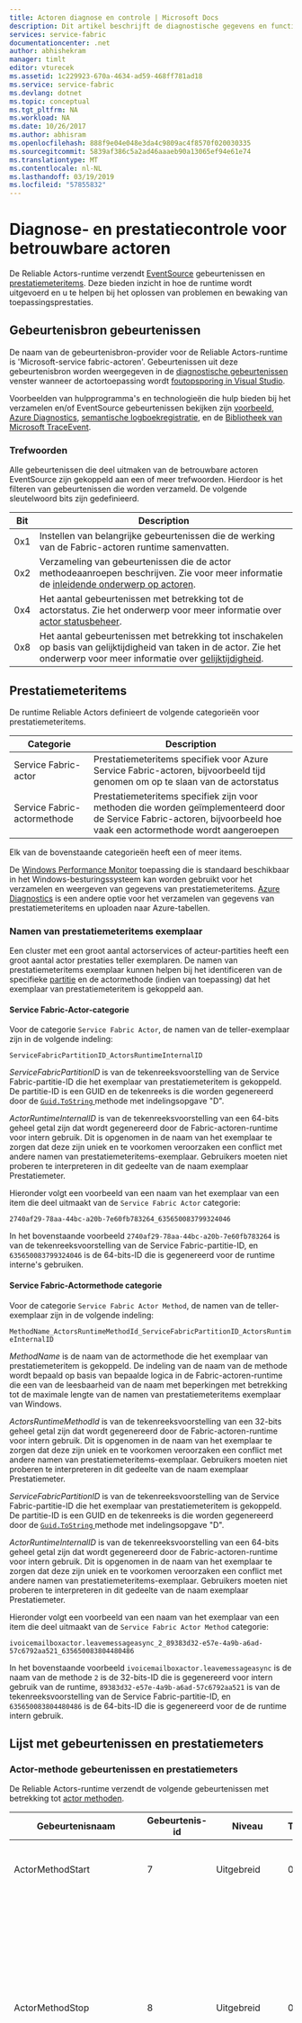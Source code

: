 ```yaml
---
title: Actoren diagnose en controle | Microsoft Docs
description: Dit artikel beschrijft de diagnostische gegevens en functies in de runtime Service Fabric Reliable Actors, met inbegrip van de gebeurtenissen en prestatiemeteritems die zijn gegenereerd door deze bewaking van de prestaties.
services: service-fabric
documentationcenter: .net
author: abhishekram
manager: timlt
editor: vturecek
ms.assetid: 1c229923-670a-4634-ad59-468ff781ad18
ms.service: service-fabric
ms.devlang: dotnet
ms.topic: conceptual
ms.tgt_pltfrm: NA
ms.workload: NA
ms.date: 10/26/2017
ms.author: abhisram
ms.openlocfilehash: 888f9e04e048e3da4c9809ac4f8570f020030335
ms.sourcegitcommit: 5839af386c5a2ad46aaaeb90a13065ef94e61e74
ms.translationtype: MT
ms.contentlocale: nl-NL
ms.lasthandoff: 03/19/2019
ms.locfileid: "57855832"
---
```

# <a name="diagnostics-and-performance-monitoring-for-reliable-actors"></a>Diagnose- en prestatiecontrole voor betrouwbare actoren
De Reliable Actors-runtime verzendt [EventSource](https://msdn.microsoft.com/library/system.diagnostics.tracing.eventsource.aspx) gebeurtenissen en [prestatiemeteritems](https://msdn.microsoft.com/library/system.diagnostics.performancecounter.aspx). Deze bieden inzicht in hoe de runtime wordt uitgevoerd en u te helpen bij het oplossen van problemen en bewaking van toepassingsprestaties.

## <a name="eventsource-events"></a>Gebeurtenisbron gebeurtenissen
De naam van de gebeurtenisbron-provider voor de Reliable Actors-runtime is 'Microsoft-service fabric-actoren'. Gebeurtenissen uit deze gebeurtenisbron worden weergegeven in de [diagnostische gebeurtenissen](service-fabric-diagnostics-how-to-monitor-and-diagnose-services-locally.md#view-service-fabric-system-events-in-visual-studio) venster wanneer de actortoepassing wordt [foutopsporing in Visual Studio](service-fabric-debugging-your-application.md).

Voorbeelden van hulpprogramma's en technologieën die hulp bieden bij het verzamelen en/of EventSource gebeurtenissen bekijken zijn [voorbeeld](https://www.microsoft.com/download/details.aspx?id=28567), [Azure Diagnostics](../cloud-services/cloud-services-dotnet-diagnostics.md), [semantische logboekregistratie](https://msdn.microsoft.com/library/dn774980.aspx), en de [ Bibliotheek van Microsoft TraceEvent](https://www.nuget.org/packages/Microsoft.Diagnostics.Tracing.TraceEvent).

### <a name="keywords"></a>Trefwoorden
Alle gebeurtenissen die deel uitmaken van de betrouwbare actoren EventSource zijn gekoppeld aan een of meer trefwoorden. Hierdoor is het filteren van gebeurtenissen die worden verzameld. De volgende sleutelwoord bits zijn gedefinieerd.

| Bit | Description |
| --- | --- |
| 0x1 |Instellen van belangrijke gebeurtenissen die de werking van de Fabric-actoren runtime samenvatten. |
| 0x2 |Verzameling van gebeurtenissen die de actor methodeaanroepen beschrijven. Zie voor meer informatie de [inleidende onderwerp op actoren](service-fabric-reliable-actors-introduction.md). |
| 0x4 |Het aantal gebeurtenissen met betrekking tot de actorstatus. Zie het onderwerp voor meer informatie over [actor statusbeheer](service-fabric-reliable-actors-state-management.md). |
| 0x8 |Het aantal gebeurtenissen met betrekking tot inschakelen op basis van gelijktijdigheid van taken in de actor. Zie het onderwerp voor meer informatie over [gelijktijdigheid](service-fabric-reliable-actors-introduction.md#concurrency). |

## <a name="performance-counters"></a>Prestatiemeteritems
De runtime Reliable Actors definieert de volgende categorieën voor prestatiemeteritems.

| Categorie | Description |
| --- | --- |
| Service Fabric-actor |Prestatiemeteritems specifiek voor Azure Service Fabric-actoren, bijvoorbeeld tijd genomen om op te slaan van de actorstatus |
| Service Fabric-actormethode |Prestatiemeteritems specifiek zijn voor methoden die worden geïmplementeerd door de Service Fabric-actoren, bijvoorbeeld hoe vaak een actormethode wordt aangeroepen |

Elk van de bovenstaande categorieën heeft een of meer items.

De [Windows Performance Monitor](https://technet.microsoft.com/library/cc749249.aspx) toepassing die is standaard beschikbaar in het Windows-besturingssysteem kan worden gebruikt voor het verzamelen en weergeven van gegevens van prestatiemeteritems. [Azure Diagnostics](../cloud-services/cloud-services-dotnet-diagnostics.md) is een andere optie voor het verzamelen van gegevens van prestatiemeteritems en uploaden naar Azure-tabellen.

### <a name="performance-counter-instance-names"></a>Namen van prestatiemeteritems exemplaar
Een cluster met een groot aantal actorservices of acteur-partities heeft een groot aantal actor prestaties teller exemplaren. De namen van prestatiemeteritems exemplaar kunnen helpen bij het identificeren van de specifieke [partitie](service-fabric-reliable-actors-platform.md#service-fabric-partition-concepts-for-actors) en de actormethode (indien van toepassing) dat het exemplaar van prestatiemeteritem is gekoppeld aan.

#### <a name="service-fabric-actor-category"></a>Service Fabric-Actor-categorie
Voor de categorie `Service Fabric Actor`, de namen van de teller-exemplaar zijn in de volgende indeling:

`ServiceFabricPartitionID_ActorsRuntimeInternalID`

*ServiceFabricPartitionID* is van de tekenreeksvoorstelling van de Service Fabric-partitie-ID die het exemplaar van prestatiemeteritem is gekoppeld. De partitie-ID is een GUID en de tekenreeks is die worden gegenereerd door de [ `Guid.ToString` ](https://msdn.microsoft.com/library/97af8hh4.aspx) methode met indelingsopgave "D".

*ActorRuntimeInternalID* is van de tekenreeksvoorstelling van een 64-bits geheel getal zijn dat wordt gegenereerd door de Fabric-actoren-runtime voor intern gebruik. Dit is opgenomen in de naam van het exemplaar te zorgen dat deze zijn uniek en te voorkomen veroorzaken een conflict met andere namen van prestatiemeteritems-exemplaar. Gebruikers moeten niet proberen te interpreteren in dit gedeelte van de naam exemplaar Prestatiemeter.

Hieronder volgt een voorbeeld van een naam van het exemplaar van een item die deel uitmaakt van de `Service Fabric Actor` categorie:

`2740af29-78aa-44bc-a20b-7e60fb783264_635650083799324046`

In het bovenstaande voorbeeld `2740af29-78aa-44bc-a20b-7e60fb783264` is van de tekenreeksvoorstelling van de Service Fabric-partitie-ID, en `635650083799324046` is de 64-bits-ID die is gegenereerd voor de runtime interne's gebruiken.

#### <a name="service-fabric-actor-method-category"></a>Service Fabric-Actormethode categorie
Voor de categorie `Service Fabric Actor Method`, de namen van de teller-exemplaar zijn in de volgende indeling:

`MethodName_ActorsRuntimeMethodId_ServiceFabricPartitionID_ActorsRuntimeInternalID`

*MethodName* is de naam van de actormethode die het exemplaar van prestatiemeteritem is gekoppeld. De indeling van de naam van de methode wordt bepaald op basis van bepaalde logica in de Fabric-actoren-runtime die een van de leesbaarheid van de naam met beperkingen met betrekking tot de maximale lengte van de namen van prestatiemeteritems exemplaar van Windows.

*ActorsRuntimeMethodId* is van de tekenreeksvoorstelling van een 32-bits geheel getal zijn dat wordt gegenereerd door de Fabric-actoren-runtime voor intern gebruik. Dit is opgenomen in de naam van het exemplaar te zorgen dat deze zijn uniek en te voorkomen veroorzaken een conflict met andere namen van prestatiemeteritems-exemplaar. Gebruikers moeten niet proberen te interpreteren in dit gedeelte van de naam exemplaar Prestatiemeter.

*ServiceFabricPartitionID* is van de tekenreeksvoorstelling van de Service Fabric-partitie-ID die het exemplaar van prestatiemeteritem is gekoppeld. De partitie-ID is een GUID en de tekenreeks is die worden gegenereerd door de [ `Guid.ToString` ](https://msdn.microsoft.com/library/97af8hh4.aspx) methode met indelingsopgave "D".

*ActorRuntimeInternalID* is van de tekenreeksvoorstelling van een 64-bits geheel getal zijn dat wordt gegenereerd door de Fabric-actoren-runtime voor intern gebruik. Dit is opgenomen in de naam van het exemplaar te zorgen dat deze zijn uniek en te voorkomen veroorzaken een conflict met andere namen van prestatiemeteritems-exemplaar. Gebruikers moeten niet proberen te interpreteren in dit gedeelte van de naam exemplaar Prestatiemeter.

Hieronder volgt een voorbeeld van een naam van het exemplaar van een item die deel uitmaakt van de `Service Fabric Actor Method` categorie:

`ivoicemailboxactor.leavemessageasync_2_89383d32-e57e-4a9b-a6ad-57c6792aa521_635650083804480486`

In het bovenstaande voorbeeld `ivoicemailboxactor.leavemessageasync` is de naam van de methode `2` is de 32-bits-ID die is gegenereerd voor intern gebruik van de runtime, `89383d32-e57e-4a9b-a6ad-57c6792aa521` is van de tekenreeksvoorstelling van de Service Fabric-partitie-ID, en `635650083804480486` is de 64-bits-ID die is gegenereerd voor de de runtime intern gebruik.

## <a name="list-of-events-and-performance-counters"></a>Lijst met gebeurtenissen en prestatiemeters
### <a name="actor-method-events-and-performance-counters"></a>Actor-methode gebeurtenissen en prestatiemeters
De Reliable Actors-runtime verzendt de volgende gebeurtenissen met betrekking tot [actor methoden](service-fabric-reliable-actors-introduction.md).

| Gebeurtenisnaam | Gebeurtenis-id | Niveau | Trefwoord | Description |
| --- | --- | --- | --- | --- |
| ActorMethodStart |7 |Uitgebreid |0x2 |Actoren runtime is bijna een actormethode aanroepen. |
| ActorMethodStop |8 |Uitgebreid |0x2 |Uitvoering van een actormethode is voltooid. Dat wil zeggen, de asynchrone aanroep van de runtime voor de actormethode heeft geretourneerd en de taak die wordt geretourneerd door de actormethode is voltooid. |
| ActorMethodThrewException |9 |Waarschuwing |0x3 |Er is een uitzondering opgetreden tijdens het uitvoeren van een actormethode van tijdens asynchrone aanroep naar de actormethode van de runtime of tijdens het uitvoeren van de taak die wordt geretourneerd door de actormethode. Deze gebeurtenis geeft aan dat een soort fout in de actor-code die onderzoek nodig heeft. |

De runtime Reliable Actors publiceert de volgende prestatiemeteritems met betrekking tot de uitvoering van de actor-methoden.

| Categorienaam | Naam van het prestatiemeteritem | Description |
| --- | --- | --- |
| Service Fabric-actormethode |Aanroepen/sec |Aantal keren dat de actorservicemethode wordt aangeroepen per seconde |
| Service Fabric-actormethode |Gemiddeld aantal milliseconden per aanroep |Gebruikte tijd in milliseconden voor het uitvoeren van de actorservicemethode |
| Service Fabric-actormethode |Aantal opgetreden uitzonderingen/sec |Aantal keren dat de actorservicemethode een uitzondering per seconde is opgetreden |

### <a name="concurrency-events-and-performance-counters"></a>Gelijktijdigheid van taken, gebeurtenissen en prestatiemeters
De Reliable Actors-runtime verzendt de volgende gebeurtenissen met betrekking tot [gelijktijdigheid](service-fabric-reliable-actors-introduction.md#concurrency).

| Gebeurtenisnaam | Gebeurtenis-id | Niveau | Trefwoord | Description |
| --- | --- | --- | --- | --- |
| ActorMethodCallsWaitingForLock |12 |Uitgebreid |0x8 |Deze gebeurtenis is geschreven aan het begin van elke nieuwe inschakelen in een actor. Het bevat het aantal in behandeling zijnde actoraanroepen die wachten op het verkrijgen van de per-actorvergrendeling die schakelt op basis van gelijktijdigheid afdwingt. |

De runtime Reliable Actors publiceert de volgende prestatiemeteritems die betrekking hebben op de gelijktijdigheid van taken.

| Categorienaam | Naam van het prestatiemeteritem | Description |
| --- | --- | --- |
| Service Fabric-actor |Aantal actoraanroepen die wachten op een actorvergrendeling |Aantal in behandeling zijnde actoraanroepen die wachten op het verkrijgen van de per-actorvergrendeling die inschakelen op basis van gelijktijdigheid afdwingt |
| Service Fabric-actor |Gemiddeld aantal milliseconden wachttijd per vergrendeling |Gebruikte tijd (in milliseconden) voor het verkrijgen van de per-actorvergrendeling die inschakelen op basis van gelijktijdigheid afdwingt |
| Service Fabric-actor |Gemiddeld aantal milliseconden actorvergrendeling vastgehouden |Tijd (in milliseconden) waarvoor de afzonderlijke actorvergrendeling wordt vastgehouden |

### <a name="actor-state-management-events-and-performance-counters"></a>Actor-staat management gebeurtenissen en prestatiemeters
De Reliable Actors-runtime verzendt de volgende gebeurtenissen met betrekking tot [actor statusbeheer](service-fabric-reliable-actors-state-management.md).

| Gebeurtenisnaam | Gebeurtenis-id | Niveau | Trefwoord | Description |
| --- | --- | --- | --- | --- |
| ActorSaveStateStart |10 |Uitgebreid |0x4 |Actoren runtime is bijna de actorstatus opslaan. |
| ActorSaveStateStop |11 |Uitgebreid |0x4 |Actoren runtime is voltooid de actorstatus opslaan. |

De runtime Reliable Actors publiceert de volgende prestatiemeteritems met betrekking tot statusbeheer actor.

| Categorienaam | Naam van het prestatiemeteritem | Description |
| --- | --- | --- |
| Service Fabric-actor |Gemiddeld aantal milliseconden per bewerking voor het opslaan van de status |Gebruikte tijd in milliseconden voor het opslaan van de actorstatus |
| Service Fabric-actor |Gemiddeld aantal milliseconden per bewerking voor het laden van de status |Gebruikte tijd in milliseconden voor het laden van de actorstatus |

### <a name="events-related-to-actor-replicas"></a>Gebeurtenissen met betrekking tot actorreplica 's
De Reliable Actors-runtime verzendt de volgende gebeurtenissen met betrekking tot [actorreplica's](service-fabric-reliable-actors-platform.md#service-fabric-partition-concepts-for-actors).

| Gebeurtenisnaam | Gebeurtenis-id | Niveau | Trefwoord | Description |
| --- | --- | --- | --- | --- |
| ReplicaChangeRoleToPrimary |1 |Informatief |0x1 |Actor-replica gewijzigd primaire rol. Dit betekent dat de actoren voor deze partitie binnen deze replica wordt gemaakt. |
| ReplicaChangeRoleFromPrimary |2 |Informatief |0x1 |Actor-replica gewijzigd in niet-primaire rol. Dit betekent dat de actoren voor deze partitie niet meer worden gemaakt binnen deze replica. Er zijn geen nieuwe aanvragen geleverd aan actoren al binnen deze replica wordt gemaakt. De actoren wordt verwijderd nadat alle aanvragen in uitvoering zijn voltooid. |

### <a name="actor-activation-and-deactivation-events-and-performance-counters"></a>Actor-activering en deactivering gebeurtenissen en prestatiemeters
De Reliable Actors-runtime verzendt de volgende gebeurtenissen met betrekking tot [actor activering en deactivering](service-fabric-reliable-actors-lifecycle.md).

| Gebeurtenisnaam | Gebeurtenis-id | Niveau | Trefwoord | Description |
| --- | --- | --- | --- | --- |
| ActorActivated |5 |Informatief |0x1 |Een actor is geactiveerd. |
| ActorDeactivated |6 |Informatief |0x1 |Een actor is gedeactiveerd. |

De runtime Reliable Actors publiceert de volgende prestatiemeteritems die betrekking hebben op de actor-activering en deactivering.

| Categorienaam | Naam van het prestatiemeteritem | Description |
| --- | --- | --- |
| Service Fabric-actor |Gemiddeld aantal milliseconden voor OnActivateAsync |Gebruikte tijd in milliseconden voor het uitvoeren van de methode OnActivateAsync |

### <a name="actor-request-processing-performance-counters"></a>Actor-aanvraagverwerking-prestatiemeteritems
Wanneer een client een methode via een proxy actorobject roept, resulteert dit in een bericht naar de actorservice worden verzonden via het netwerk. De service het aanvraagbericht verwerkt en stuurt een antwoord terug naar de client. De runtime Reliable Actors publiceert de volgende prestatiemeteritems die betrekking hebben op de actor-aanvraagverwerking.

| Categorienaam | Naam van het prestatiemeteritem | Description |
| --- | --- | --- |
| Service Fabric-actor |Aantal openstaande aanvragen |Aantal aanvragen in de service wordt verwerkt |
| Service Fabric-actor |Gemiddeld aantal milliseconden per aanvraag |Gebruikte tijd (in milliseconden) door de service om een aanvraag te verwerken |
| Service Fabric-actor |Gemiddeld aantal milliseconden voor de deserialisatie van aanvragen |Gebruikte tijd (in milliseconden) voor het deserialiseren van het aanvraagbericht actor wanneer het is ontvangen door de service |
| Service Fabric-actor |Gemiddeld aantal milliseconden voor de serialisatie van reacties |Gebruikte tijd (in milliseconden) voor het serialiseren van het antwoordbericht actor bij de service voordat de reactie wordt verzonden naar de client |

## <a name="next-steps"></a>Volgende stappen
* [Hoe Reliable Actors het Service Fabric-platform gebruiken](service-fabric-reliable-actors-platform.md)
* [Actor-API-referentiedocumentatie](https://msdn.microsoft.com/library/azure/dn971626.aspx)
* [Voorbeeldcode](https://github.com/Azure-Samples/service-fabric-dotnet-getting-started)
* [Gebeurtenisbron providers in het voorbeeld](https://blogs.msdn.microsoft.com/vancem/2012/07/09/introduction-tutorial-logging-etw-events-in-c-system-diagnostics-tracing-eventsource/)

